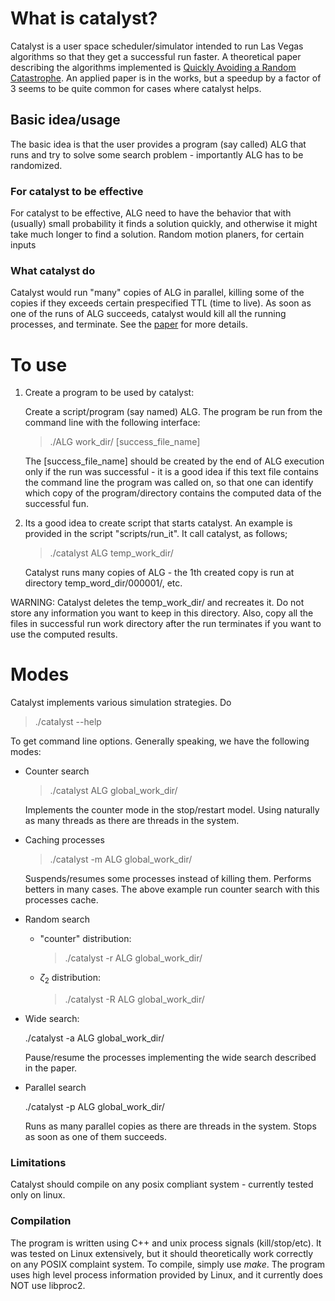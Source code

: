 # What is catalyst?

Catalyst is a user space scheduler/simulator intended to run Las Vegas
algorithms so that they get a successful run faster.
A theoretical paper describing the algorithms implemented is
[Quickly Avoiding a Random
Catastrophe](https://arxiv.org/abs/2503.04633). An applied paper is in
the works, but  a speedup  by a factor of 3 seems
to be quite common for cases where catalyst helps.

## Basic idea/usage 
The basic idea is that the user provides a program (say called) ALG
that runs and try to solve some search problem - importantly ALG has
to be randomized. 

### For catalyst to be effective
For catalyst to be effective, ALG need to have the
behavior that with (usually) small probability it finds a solution
quickly, and otherwise it might take much longer to find a
solution. Random motion planers, for certain inputs

### What catalyst do

Catalyst would run "many" copies of ALG in parallel, killing some of
the copies if they exceeds certain prespecified TTL (time to live). As
soon as one of the runs of ALG succeeds, catalyst would kill all the
running processes, and terminate. See the 
[paper](https://arxiv.org/abs/2503.04633) for more details.




# To use 

1. Create a program to be used by catalyst:

   Create a script/program (say named) ALG. The program be run from
   the command line with the following interface:

   >   ./ALG  work_dir/ [success_file_name]

   The [success_file_name] should be created by the end of ALG
   execution only if the run was successful - it is a good idea if
   this text file contains the command line the program was
   called on, so that one can identify which copy of the
   program/directory contains the computed data of the successful fun.

2. Its a good idea to create script that starts catalyst. An example
   is provided in the script "scripts/run_it". It call catalyst, as
   follows;

   > ./catalyst ALG temp_work_dir/

   Catalyst runs many copies of ALG - the 1th created copy is run at
   directory temp_word_dir/000001/, etc.

WARNING: Catalyst deletes the temp_work_dir/ and recreates it. Do not
store any information you want to keep in this directory. Also, copy
all the files in successful run work directory after the run
terminates if you want to use the computed results.


# Modes

Catalyst implements various simulation strategies. Do
   
   > ./catalyst  --help
   
To get command line options. Generally speaking, we have the following
modes:

- Counter search

  > ./catalyst ALG global_work_dir/

  Implements the counter mode in the stop/restart model. Using
  naturally as many threads as there are threads in the system.

- Caching processes 

  > ./catalyst -m ALG global_work_dir/

  Suspends/resumes some processes instead of killing them. Performs
  betters in many cases. The above example run counter search with
  this processes cache.
  
- Random search

    + "counter" distribution:

      > ./catalyst -r ALG global_work_dir/

    + $\zeta_2$ distribution:

      > ./catalyst -R ALG global_work_dir/
  
  


- Wide search:

  ./catalyst -a ALG global_work_dir/

  Pause/resume the processes implementing the wide search described in
  the paper.

- Parallel search

  ./catalyst -p ALG global_work_dir/

  Runs as many parallel copies as there are threads in the
  system. Stops as soon as one of them succeeds.


### Limitations

Catalyst should compile on any posix compliant system - currently
tested only on linux.


### Compilation

The program is written using C++ and unix process signals
(kill/stop/etc). It was tested on Linux extensively, but it should
theoretically work correctly on any POSIX complaint system. To
compile, simply use *make*. The program uses high level process
information provided by Linux, and it currently does NOT use libproc2.
